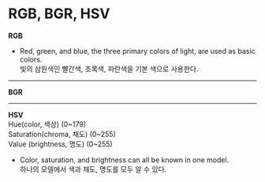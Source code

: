 RGB, BGR, HSV
===============
**RGB**   
- Red, green, and blue, the three primary colors of light, are used as basic colors.   
   빛의 삼원색인 빨간색, 초록색, 파란색을 기본 색으로 사용한다. 

---
**BGR**

---

**HSV**   
Hue(color, 색상) (0~179)      
Saturation(chroma, 채도) (0~255)       
Value (brightness, 명도) (0~255)      

- Color, saturation, and brightness can all be known in one model.   
 하나의 모델에서 색과 채도, 명도를 모두 알 수 있다. 


